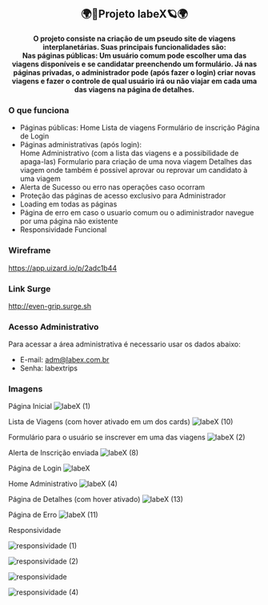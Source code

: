 <h2 align="center">🌍🚀Projeto labeX🪐🌍</h2>

<h4 align="center">O projeto consiste na criação de um pseudo site de viagens interplanetárias. Suas principais funcionalidades são: <br/>
Nas páginas públicas: Um usuário comum pode escolher uma das viagens disponíveis e se candidatar preenchendo um formulário. Já nas páginas privadas, o administrador pode (após fazer o login) criar novas viagens e fazer o controle de qual usuário irá ou não viajar em cada uma das viagens na página de detalhes.</h4>

### O que funciona
- Páginas públicas:
Home 
Lista de viagens
Formulário de inscrição
Página de Login
- Páginas administrativas (após login):  
Home Administrativo (com a lista das viagens e a possibilidade de apaga-las)
Formulario para criação de uma nova viagem 
Detalhes das viagem onde também é possivel aprovar ou reprovar um candidato à uma viagem
- Alerta de Sucesso ou erro nas operações caso ocorram
- Proteção das páginas de acesso exclusivo para Administrador
- Loading em todas as páginas
- Página de erro em caso o usuario comum ou o adiministrador navegue por uma página não existente
- Responsividade Funcional

### Wireframe 
https://app.uizard.io/p/2adc1b44
### Link Surge
http://even-grip.surge.sh
### Acesso Administrativo
Para acessar a área administrativa é necessario usar os dados abaixo:
- E-mail: adm@labex.com.br
- Senha: labextrips

### Imagens
Página Inicial
![labeX (1)](https://user-images.githubusercontent.com/104591781/179373926-7f51eddd-8b72-453a-98d2-16913dbc1e5b.jpeg)

Lista de Viagens (com hover ativado em um dos cards)
![labeX (10)](https://user-images.githubusercontent.com/104591781/179373948-4806dbe6-d670-408f-add2-07722239285c.jpeg)

Formulário para o usuário se inscrever em uma das viagens
![labeX (2)](https://user-images.githubusercontent.com/104591781/179373989-a2217499-6352-4d7c-856b-397f986b5bcc.jpeg)

Alerta de Inscrição enviada
![labeX (8)](https://user-images.githubusercontent.com/104591781/179374045-7882bf5e-41b0-45f3-8a8d-43e1e0c64f2e.jpeg)

Página de Login
![labeX](https://user-images.githubusercontent.com/104591781/179374844-442f0208-4da2-411f-b9d6-d79d72b469b2.jpeg)

Home Administrativo
![labeX (4)](https://user-images.githubusercontent.com/104591781/179374122-18a69f44-c1bc-41bf-952b-b2375840c5ce.jpeg)

Página de Detalhes (com hover ativado)
![labeX (13)](https://user-images.githubusercontent.com/104591781/179374222-a8a222d0-fee6-412b-b85c-a8c959265af8.jpeg)

Página de Erro
![labeX (11)](https://user-images.githubusercontent.com/104591781/179374241-a97b7a45-7340-44ed-b0cf-da6ee8bea829.jpeg)

Responsividade

![responsividade (1)](https://user-images.githubusercontent.com/104591781/179374311-dedcb971-e0a6-488b-be57-29ca179ba0f0.jpeg)

![responsividade (2)](https://user-images.githubusercontent.com/104591781/179374316-36381cfe-6ecb-46ec-bc04-1384a056c9b7.jpeg)

![responsividade](https://user-images.githubusercontent.com/104591781/179374855-0779c0e8-e305-47f4-81b5-fb809f8f076e.jpeg)

![responsividade (4)](https://user-images.githubusercontent.com/104591781/179374321-abc2e9c4-f14a-4eeb-93b5-f34da81b50b5.jpeg)
